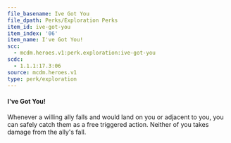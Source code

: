```yaml
---
file_basename: Ive Got You
file_dpath: Perks/Exploration Perks
item_id: ive-got-you
item_index: '06'
item_name: I've Got You!
scc:
  - mcdm.heroes.v1:perk.exploration:ive-got-you
scdc:
  - 1.1.1:17.3:06
source: mcdm.heroes.v1
type: perk/exploration
---
```


#### I've Got You!

Whenever a willing ally falls and would land on you or adjacent to you, you can safely catch them as a free triggered action. Neither of you takes damage from the ally's fall.

